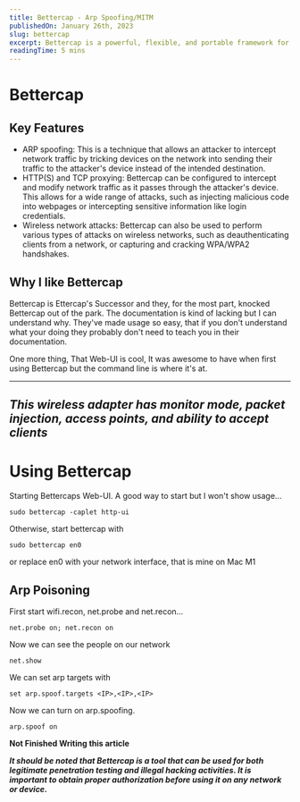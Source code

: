 ```yaml
---
title: Bettercap - Arp Spoofing/MITM
publishedOn: January 26th, 2023
slug: bettercap
excerpt: Bettercap is a powerful, flexible, and portable framework for performing various types of Man-In-The-Middle (MITM) attacks. It is built on top of the Ruby programming language and can be used on a wide range of platforms, including Linux, macOS, and Windows.
readingTime: 5 mins
---
```


# Bettercap
## Key Features 

- ARP spoofing: This is a technique that allows an attacker to intercept network traffic by tricking devices on the network into sending their traffic to the attacker's device instead of the intended destination.
- HTTP(S) and TCP proxying: Bettercap can be configured to intercept and modify network traffic as it passes through the attacker's device. This allows for a wide range of attacks, such as injecting malicious code into webpages or intercepting sensitive information like login credentials.
- Wireless network attacks: Bettercap can also be used to perform various types of attacks on wireless networks, such as deauthenticating clients from a network, or capturing and cracking WPA/WPA2 handshakes.

## Why I like Bettercap

Bettercap is Ettercap's Successor and they, for the most part, knocked Bettercap out of the park. The documentation is kind of lacking but I can understand why. They've made usage so easy, that if you don't understand what your doing they probably don't need to teach you in their documentation. 


One more thing, That Web-UI is cool, It was awesome to have when first using Bettercap but the command line is where it's at.

---
*This wireless adapter has monitor mode, packet injection, access points, and ability to accept clients*
-----

# **Using Bettercap**

Starting Bettercaps Web-UI. A good way to start but I won't show usage...

`sudo bettercap -caplet http-ui`

Otherwise, start bettercap with

`sudo bettercap en0`

or replace en0 with your network interface, that is mine on Mac M1

## Arp Poisoning

First start wifi.recon, net.probe and net.recon...

`net.probe on; net.recon on`

Now we can see the people on our network

`net.show`

We can set arp targets with

`set arp.spoof.targets <IP>,<IP>,<IP>`
 
 Now we can turn on arp.spoofing.

 `arp.spoof on`


**Not Finished Writing this article**



***It should be noted that Bettercap is a tool that can be used for both legitimate penetration testing and illegal hacking activities. It is important to obtain proper authorization before using it on any network or device.***